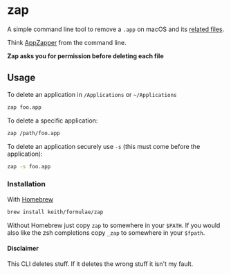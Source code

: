 # zap

A simple command line tool to remove a `.app` on macOS and its [related
files](https://github.com/keith/zap/blob/master/zap#L80-90).

Think [AppZapper](http://www.appzapper.com) from the command line.

**Zap asks you for permission before deleting each file**

## Usage

To delete an application in `/Applications` or `~/Applications`

```sh
zap foo.app
```

To delete a specific application:

```sh
zap /path/foo.app
```

To delete an application securely use `-s` (this must come before the
application):

```sh
zap -s foo.app
```

### Installation

With [Homebrew](http://brew.sh)

```sh
brew install keith/formulae/zap
```

Without Homebrew just copy `zap` to somewhere in your `$PATH`. If you
would also like the zsh completions copy `_zap` to somewhere in your
`$fpath`.

#### Disclaimer

This CLI deletes stuff. If it deletes the wrong stuff it isn't my fault.
